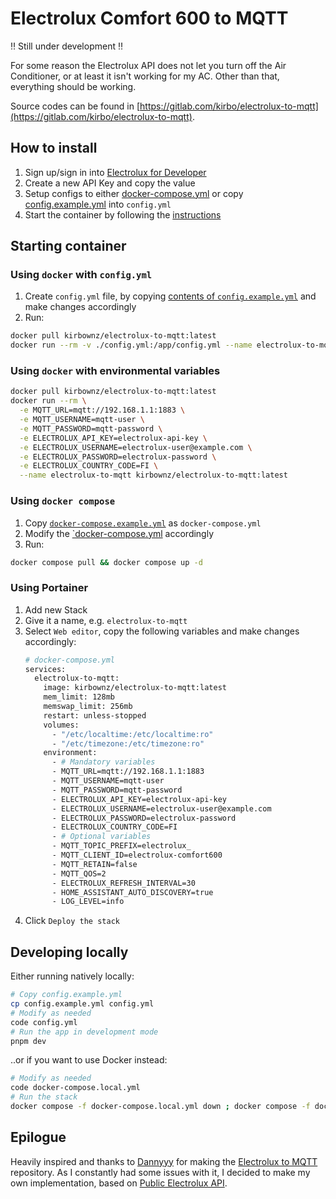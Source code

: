 # Electrolux Comfort 600 to MQTT

‼️ Still under development ‼️

For some reason the Electrolux API does not let you turn off the Air Conditioner, or at least it isn't working for my AC.
Other than that, everything should be working.

Source codes can be found in [https://gitlab.com/kirbo/electrolux-to-mqtt](https://gitlab.com/kirbo/electrolux-to-mqtt).

## How to install

1. Sign up/sign in into [Electrolux for Developer](https://developer.electrolux.one/dashboard)
2. Create a new API Key and copy the value
3. Setup configs to either [docker-compose.yml](./docker-compose.yml) or copy [config.example.yml](./config.example.yml) into `config.yml`
4. Start the container by following the [instructions](./README.md#starting-container)

## Starting container

### Using `docker` with `config.yml`

1. Create `config.yml` file, by copying [contents of `config.example.yml`](./config.example.yml) and make changes accordingly
2. Run:
```bash
docker pull kirbownz/electrolux-to-mqtt:latest
docker run --rm -v ./config.yml:/app/config.yml --name electrolux-to-mqtt kirbownz/electrolux-to-mqtt:latest
```

### Using `docker` with environmental variables

```bash
docker pull kirbownz/electrolux-to-mqtt:latest
docker run --rm \
  -e MQTT_URL=mqtt://192.168.1.1:1883 \
  -e MQTT_USERNAME=mqtt-user \
  -e MQTT_PASSWORD=mqtt-password \
  -e ELECTROLUX_API_KEY=electrolux-api-key \
  -e ELECTROLUX_USERNAME=electrolux-user@example.com \
  -e ELECTROLUX_PASSWORD=electrolux-password \
  -e ELECTROLUX_COUNTRY_CODE=FI \
  --name electrolux-to-mqtt kirbownz/electrolux-to-mqtt:latest
```

### Using `docker compose`

1. Copy [`docker-compose.example.yml`](./docker-compose.example.yml) as `docker-compose.yml`
2. Modify the [`docker-compose.yml](./docker-compose.yml) accordingly
3. Run:
```bash
docker compose pull && docker compose up -d
```

### Using Portainer

1. Add new Stack
2. Give it a name, e.g. `electrolux-to-mqtt`
3. Select `Web editor`, copy the following variables and make changes accordingly:
    ```bash
    # docker-compose.yml
    services:
      electrolux-to-mqtt:
        image: kirbownz/electrolux-to-mqtt:latest
        mem_limit: 128mb
        memswap_limit: 256mb
        restart: unless-stopped
        volumes:
          - "/etc/localtime:/etc/localtime:ro"
          - "/etc/timezone:/etc/timezone:ro"
        environment:
          - # Mandatory variables
          - MQTT_URL=mqtt://192.168.1.1:1883
          - MQTT_USERNAME=mqtt-user
          - MQTT_PASSWORD=mqtt-password
          - ELECTROLUX_API_KEY=electrolux-api-key
          - ELECTROLUX_USERNAME=electrolux-user@example.com
          - ELECTROLUX_PASSWORD=electrolux-password
          - ELECTROLUX_COUNTRY_CODE=FI
          - # Optional variables
          - MQTT_TOPIC_PREFIX=electrolux_
          - MQTT_CLIENT_ID=electrolux-comfort600
          - MQTT_RETAIN=false
          - MQTT_QOS=2
          - ELECTROLUX_REFRESH_INTERVAL=30
          - HOME_ASSISTANT_AUTO_DISCOVERY=true
          - LOG_LEVEL=info
    ```
6. Click `Deploy the stack`

## Developing locally

Either running natively locally:
```bash
# Copy config.example.yml
cp config.example.yml config.yml
# Modify as needed
code config.yml
# Run the app in development mode
pnpm dev
```

..or if you want to use Docker instead:
```bash
# Modify as needed
code docker-compose.local.yml
# Run the stack
docker compose -f docker-compose.local.yml down ; docker compose -f docker-compose.local.yml up --build
```


## Epilogue

Heavily inspired and thanks to [Dannyyy](https://github.com/dannyyy) for making the [Electrolux to MQTT](https://github.com/dannyyy/electrolux_mqtt) repository.
As I constantly had some issues with it, I decided to make my own implementation, based on [Public Electrolux API](https://developer.electrolux.one/documentation).
